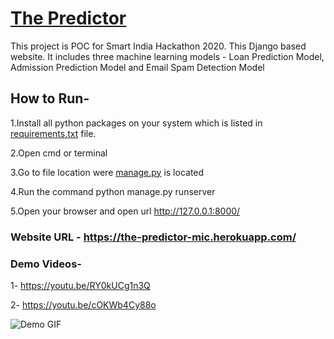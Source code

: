# [The Predictor](https://the-predictor-mic.herokuapp.com/)

This project is POC for Smart India Hackathon 2020. This Django based website. It includes three machine learning models - Loan Prediction Model, Admission Prediction Model and Email Spam Detection Model

## How to Run- 

1.Install all python packages on your system which is listed in [requirements.txt](https://github.com/satyam-seth/mic/blob/master/requirements.txt) file.

2.Open cmd or terminal 

3.Go to file location were [manage.py](https://github.com/satyam-seth/mic/blob/master/manage.py) is located 

4.Run the command python manage.py runserver 

5.Open your browser and open url http://127.0.0.1:8000/ 

### Website URL - https://the-predictor-mic.herokuapp.com/

### Demo Videos-
1- https://youtu.be/RY0kUCg1n3Q

2- https://youtu.be/cOKWb4Cy88o

![Demo GIF](https://github.com/satyam-seth/mic/blob/master/doc/The%20Predictor.gif)
